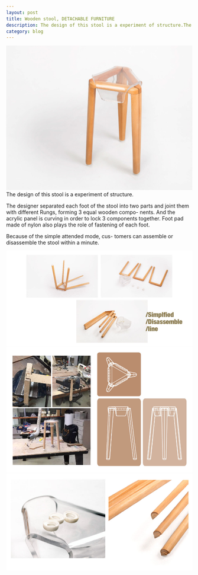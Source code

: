 ```yaml
---
layout: post
title: Wooden stool, DETACHABLE FURNITURE
description: The design of this stool is a experiment of structure.The designer separated each foot of the stool into two parts and joint them with different Rungs, forming 3 equal wooden compo- nents. And the acrylic panel is curving in order to lock 3 components together. Foot pad made of nylon also plays the role of fastening of each foot.
category: blog
---
```

![Git Bash](/WoodenStool-img/WoodenStool-img-01.jpg)
The design of this stool is a experiment of structure.

The designer separated each foot of the stool into two parts and joint them with different Rungs, forming 3 equal wooden compo- nents. And the acrylic panel is curving in order to lock 3 components together. Foot pad made of nylon also plays the role of fastening of each foot.

Because of the simple attended mode, cus- tomers can assemble or disassemble the stool within a minute.


![Git Bash](/WoodenStool-img/WoodenStool-img-02.jpg)
![Git Bash](/WoodenStool-img/WoodenStool-img-03.jpg)
![Git Bash](/WoodenStool-img/WoodenStool-img-04.jpg)

